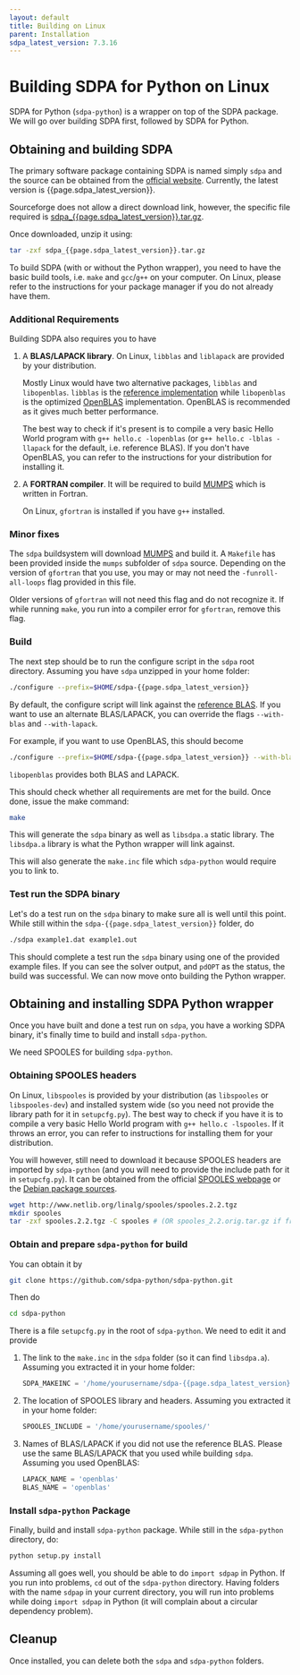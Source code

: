 ```yaml
---
layout: default
title: Building on Linux
parent: Installation
sdpa_latest_version: 7.3.16
---
```


# Building SDPA for Python on Linux

SDPA for Python (`sdpa-python`) is a wrapper on top of the SDPA package. We will go over building SDPA first, followed by SDPA for Python.

## Obtaining and building SDPA

The primary software package containing SDPA is named simply `sdpa` and the source can be obtained from the [official website](http://sdpa.sourceforge.net/download.html). Currently, the latest version is {{page.sdpa_latest_version}}.

Sourceforge does not allow a direct download link, however, the specific file required is [sdpa_{{page.sdpa_latest_version}}.tar.gz](https://downloads.sourceforge.net/project/sdpa/sdpa/sdpa_{{page.sdpa_latest_version}}.tar.gz).

Once downloaded, unzip it using:

```bash
tar -zxf sdpa_{{page.sdpa_latest_version}}.tar.gz
```

To build SDPA (with or without the Python wrapper), you need to have the basic build tools, i.e. `make` and `gcc`/`g++` on your computer. On Linux, please refer to the instructions for your package manager if you do not already have them.

### Additional Requirements

Building SDPA also requires you to have

1. A **BLAS/LAPACK library**.
    On Linux, `libblas` and `liblapack` are provided by your distribution.

    Mostly Linux would have two alternative packages, `libblas` and `libopenblas`. `libblas` is the [reference implementation](http://www.netlib.org/blas/) while `libopenblas` is the optimized [OpenBLAS](https://www.openblas.net/) implementation. OpenBLAS is recommended as it gives much better performance.

    The best way to check if it's present is to compile a very basic Hello World program with `g++ hello.c -lopenblas` (or `g++ hello.c -lblas -llapack` for the default, i.e. reference BLAS). If you don't have OpenBLAS, you can refer to the instructions for your distribution for installing it.

2. A **FORTRAN compiler**.
    It will be required to build [MUMPS](http://mumps.enseeiht.fr) which is written in Fortran.

    On Linux, `gfortran` is installed if you have `g++` installed.


### Minor fixes

The `sdpa` buildsystem will download [MUMPS](http://mumps.enseeiht.fr) and build it. A `Makefile` has been provided inside the `mumps` subfolder of `sdpa` source. Depending on the version of `gfortran` that you use, you may or may not need the `-funroll-all-loops` flag provided in this file. 

Older versions of `gfortran` will not need this flag and do not recognize it. If while running `make`, you run into a compiler error for `gfortran`, remove this flag.

### Build

The next step should be to run the configure script in the `sdpa` root directory. Assuming you have `sdpa` unzipped in your home folder:

```bash
./configure --prefix=$HOME/sdpa-{{page.sdpa_latest_version}}
```

By default, the configure script will link against the [reference BLAS](http://www.netlib.org/blas/). If you want to use an alternate BLAS/LAPACK, you can override the flags `--with-blas` and `--with-lapack`.

For example, if you want to use OpenBLAS, this should become

```bash
./configure --prefix=$HOME/sdpa-{{page.sdpa_latest_version}} --with-blas="-lopenblas" --with-lapack="-lopenblas"
```

`libopenblas` provides both BLAS and LAPACK.

This should check whether all requirements are met for the build. Once done, issue the make command:

```bash
make
```

This will generate the `sdpa` binary as well as `libsdpa.a` static library. The `libsdpa.a` library is what the Python wrapper will link against.

This will also generate the `make.inc` file which `sdpa-python` would require you to link to.

### Test run the SDPA binary

Let's do a test run on the `sdpa` binary to make sure all is well until this point. While still within the `sdpa-{{page.sdpa_latest_version}}` folder, do

```bash
./sdpa example1.dat example1.out
```

This should complete a test run the `sdpa` binary using one of the provided example files. If you can see the solver output, and `pdOPT` as the status, the build was successful. We can now move onto building the Python wrapper.

## Obtaining and installing SDPA Python wrapper

Once you have built and done a test run on `sdpa`, you have a working SDPA binary, it's finally time to build and install `sdpa-python`.

We need SPOOLES for building `sdpa-python`.

### Obtaining SPOOLES headers

On Linux, `libspooles` is provided by your distribution (as `libspooles` or `libspooles-dev`) and installed system wide (so you need not provide the library path for it in `setupcfg.py`). The best way to check if you have it is to compile a very basic Hello World program with `g++ hello.c -lspooles`. If it throws an error, you can refer to instructions for installing them for your distribution.

You will however, still need to download it because SPOOLES headers are imported by `sdpa-python` (and you will need to provide the include path for it in `setupcfg.py`). It can be obtained from the official [SPOOLES webpage](http://www.netlib.org/linalg/spooles/spooles.2.2.html) or the [Debian package sources](http://ftp.de.debian.org/debian/pool/main/s/spooles/spooles_2.2.orig.tar.gz).

```bash
wget http://www.netlib.org/linalg/spooles/spooles.2.2.tgz
mkdir spooles
tar -zxf spooles.2.2.tgz -C spooles # (OR spooles_2.2.orig.tar.gz if from Debian Sources)
```

### Obtain and prepare `sdpa-python` for build

You can obtain it by

```bash
git clone https://github.com/sdpa-python/sdpa-python.git
```

Then do

```bash
cd sdpa-python
```

There is a file `setupcfg.py` in the root of `sdpa-python`. We need to edit it and provide

1. The link to the `make.inc` in the `sdpa` folder (so it can find `libsdpa.a`). Assuming you extracted it in your home folder:

    ```python
    SDPA_MAKEINC = '/home/yourusername/sdpa-{{page.sdpa_latest_version}}/etc/make.inc'
    ```

2. The location of SPOOLES library and headers. Assuming you extracted it in your home folder:

    ```python
    SPOOLES_INCLUDE = '/home/yourusername/spooles/'
    ```

3. Names of BLAS/LAPACK if you did not use the reference BLAS. Please use the same BLAS/LAPACK that you used while building `sdpa`. Assuming you used OpenBLAS:

    ```python
    LAPACK_NAME = 'openblas'
    BLAS_NAME = 'openblas'
    ```

### Install `sdpa-python` Package

Finally, build and install `sdpa-python` package. While still in the `sdpa-python` directory, do:

```bash
python setup.py install
```

Assuming all goes well, you should be able to do `import sdpap` in Python. If you run into problems, `cd` out of the `sdpa-python` directory. Having folders with the name `sdpap` in your current directory, you will run into problems while doing `import sdpap` in Python (it will complain about a circular dependency problem).

## Cleanup

Once installed, you can delete both the `sdpa` and `sdpa-python` folders.
